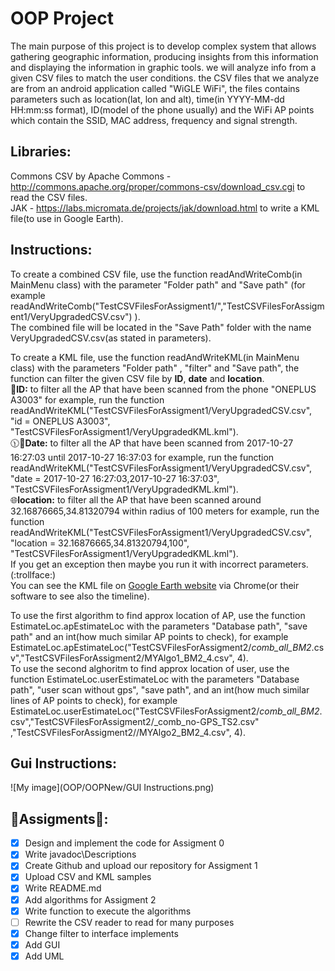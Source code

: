 # OOP Project
The main purpose of this project is to develop complex system that allows gathering geographic information,
producing insights from this information and displaying the information in graphic tools.
we will analyze info from a given CSV files to match the user conditions.
the CSV files that we analyze are from an android application called "WiGLE WiFi", the files contains parameters such as location(lat, lon and alt), time(in YYYY-MM-dd HH:mm:ss format), ID(model of the phone usually) and the WiFi AP points which contain the SSID, MAC address, frequency and signal strength.

## Libraries:
Commons CSV by Apache Commons - http://commons.apache.org/proper/commons-csv/download_csv.cgi to read the CSV files. <br>
JAK - https://labs.micromata.de/projects/jak/download.html to write a KML file(to use in Google Earth). <br>

## Instructions:
To create a combined CSV file, use the function readAndWriteComb(in MainMenu class) with the parameter "Folder path" and "Save path" (for example readAndWriteComb("TestCSVFilesForAssigment1/","TestCSVFilesForAssigment1/VeryUpgradedCSV.csv") ).<br>
The combined file will be located in the "Save Path" folder with the name VeryUpgradedCSV.csv(as stated in parameters).<br>

To create a KML file, use the function readAndWriteKML(in MainMenu class) with the parameters "Folder path" ,  "filter" and "Save path", the function can filter the given CSV file by **ID**, **date** and **location**. <br>
:iphone:**ID:** to filter all the AP that have been scanned from the phone "ONEPLUS A3003" for example, run the function readAndWriteKML("TestCSVFilesForAssigment1/VeryUpgradedCSV.csv", "id = ONEPLUS A3003", "TestCSVFilesForAssigment1/VeryUpgradedKML.kml"). <br>
:clock1130::date:**Date:** to filter all the AP that have been scanned from 2017-10-27 16:27:03 until 2017-10-27 16:37:03 for example, run the function readAndWriteKML("TestCSVFilesForAssigment1/VeryUpgradedCSV.csv", "date = 2017-10-27 16:27:03,2017-10-27 16:37:03", "TestCSVFilesForAssigment1/VeryUpgradedKML.kml"). <br>
:globe_with_meridians:**location:** to filter all the AP that have been scanned around 32.16876665,34.81320794 within radius of 100 meters for example, run the function readAndWriteKML("TestCSVFilesForAssigment1/VeryUpgradedCSV.csv", "location = 32.16876665,34.81320794,100", "TestCSVFilesForAssigment1/VeryUpgradedKML.kml"). <br>
If you get an exception then maybe you run it with incorrect parameters. (:trollface:) <br>
You can see the KML file on [Google Earth website](https://earth.google.com/web/) via Chrome(or their software to see also the timeline). <br>

To use the first algorithm to find approx location of AP, use the function EstimateLoc.apEstimateLoc with the parameters "Database path", "save path" and an int(how much similar AP points to check), for example EstimateLoc.apEstimateLoc("TestCSVFilesForAssigment2/_comb_all_BM2_.csv","TestCSVFilesForAssigment2/MYAlgo1_BM2_4.csv", 4).<br>
To use the second alghoritm to find approx location of user, use the function EstimateLoc.userEstimateLoc with the parameters "Database path", "user scan without gps", "save path", and an int(how much similar lines of AP points to check), for example EstimateLoc.userEstimateLoc("TestCSVFilesForAssigment2/_comb_all_BM2_.csv","TestCSVFilesForAssigment2/_comb_no-GPS_TS2.csv" ,"TestCSVFilesForAssigment2//MYAlgo2_BM2_4.csv", 4).<br>

## Gui Instructions:
![My image](OOP/OOPNew/GUI Instructions.png)



## :wrench:Assigments:wrench::
- [x] Design and implement the code for Assigment 0
- [x] Write javadoc\Descriptions
- [x] Create Github  and upload our repository for Assigment 1
- [X] Upload CSV and KML samples
- [X] Write README.md
- [X] Add algorithms for Assigment 2 
- [X] Write function to execute the algorithms
- [ ] Rewrite the CSV reader to read for many purposes
- [X] Change filter to interface implements
- [X] Add GUI
- [X] Add UML

